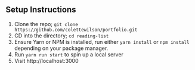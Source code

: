 ## Setup Instructions ##

1. Clone the repo; `git clone https://github.com/colettewilson/portfolio.git`
2. CD into the directory; `cd reading-list`
3. Ensure Yarn or NPM is installed, run either `yarn install` or `npm install` depending on your package manager.
4. Run `yarn run start` to spin up a local server
5. Visit http://localhost:3000
